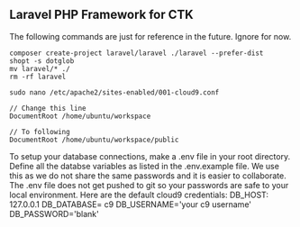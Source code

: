 ## Laravel PHP Framework for CTK

The following commands are just for reference in the future. Ignore for now.
```
composer create-project laravel/laravel ./laravel --prefer-dist
shopt -s dotglob
mv laravel/* ./
rm -rf laravel

```

```
sudo nano /etc/apache2/sites-enabled/001-cloud9.conf

// Change this line
DocumentRoot /home/ubuntu/workspace

// To following
DocumentRoot /home/ubuntu/workspace/public

```

To setup your database connections, make a .env file in your root directory.
Define all the databse variables as listed in the .env.example file.  We use this as we do not share the same passwords and it is easier to collaborate.  The .env file does not get pushed to git so your passwords are safe to your local environment.
Here are the default cloud9 credentials:
DB_HOST: 127.0.0.1
DB_DATABASE= c9
DB_USERNAME='your c9 username'
DB_PASSWORD='blank'
